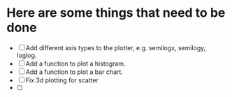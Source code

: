 # Here are some things that need to be done

- [ ] Add different axis types to the plotter, e.g. semilogx, semilogy, loglog.
- [ ] Add a function to plot a histogram.
- [ ] Add a function to plot a bar chart.
- [ ] Fix 3d plotting for scatter
- [ ] 
